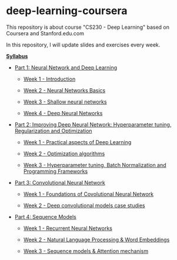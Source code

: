 # deep-learning-coursera

This repository is about course "CS230 - Deep Learning" based on Coursera and Stanford.edu.com

In this repository, I will update slides and exercises every week.

**[Syllabus](https://cs230.stanford.edu/syllabus/)**

- [Part 1: Neural Network and Deep Learning](https://github.com/dangnam739/learning-deep-learning-coursera/tree/master/Neural%20Networks%20and%20Deep%20Learning)

  - [Week 1 - Introduction](https://github.com/dangnam739/learning-deep-learning-coursera/tree/master/Neural%20Networks%20and%20Deep%20Learning/Week%201%20-%20Introduction)
  
  - [Week 2 - Neural Networks Basics](https://github.com/dangnam739/learning-deep-learning-coursera/tree/master/Neural%20Networks%20and%20Deep%20Learning/Week%202%20-%20Neural%20Networks%20Basics)
  
  - [Week 3 - Shallow neural networks](https://github.com/dangnam739/learning-deep-learning-coursera/tree/master/Neural%20Networks%20and%20Deep%20Learning/Week%203%20-%20Shallow%20neural%20networks)
  
  - [Week 4 - Deep Neural Networks](https://github.com/dangnam739/learning-deep-learning-coursera/tree/master/Neural%20Networks%20and%20Deep%20Learning/Week%204%20-%20Deep%20Neural%20Networks)
  
  
  
- [Part 2: Improving Deep Neural Network: Hyperparameter tuning, Regularization and Optimization](https://github.com/dangnam739/learning-deep-learning-coursera/tree/master/Improving%20Deep%20Neural%20Networks)

  - [Week 1 - Practical aspects of Deep Learning](https://github.com/dangnam739/learning-deep-learning-coursera/tree/master/Improving%20Deep%20Neural%20Networks/Week%201)
  
  - [Week 2 - Optimization algorithms](https://github.com/dangnam739/learning-deep-learning-coursera/tree/master/Improving%20Deep%20Neural%20Networks/Week%202)
  
  - [Week 3 - Hyperparameter tuning, Batch Normalization and Programming Frameworks](https://github.com/dangnam739/learning-deep-learning-coursera/tree/master/Improving%20Deep%20Neural%20Networks/Week%203)
  
- [Part 3: Convolutional Neural Network](https://github.com/dangnam739/deep-learning-coursera/tree/master/Convolution%20Neural%20Network)

  - [Week 1 - Foundations of Covolutional Neural Network](https://github.com/dangnam739/deep-learning-coursera/tree/master/Convolution%20Neural%20Network/Week%201%20-%20Foundations%20of%20Convolutional%20Neural%20Networks)
  
  - [Week 2 - Deep convolutional models case studies](https://github.com/dangnam739/deep-learning-coursera/tree/master/Convolution%20Neural%20Network/Week%202%20-%20Deep%20convolutional%20models%20case%20studies)

- [Part 4: Sequence Models](https://github.com/dangnam739/learning-deep-learning-coursera/tree/master/Sequence%20Models)
  - [Week 1 - Recurrent Neural Networks](https://github.com/dangnam739/learning-deep-learning-coursera/tree/master/Sequence%20Models/Recurrent%20Neural%20Networks)
  
  - [Week 2 - Natural Language Processing & Word Embeddings](https://github.com/dangnam739/learning-deep-learning-coursera/tree/master/Sequence%20Models/Natural%20Language%20Processing%20%26%20Word%20Embeddings)
  
  - [Week 3 - Sequence models & Attention mechanism](https://github.com/dangnam739/learning-deep-learning-coursera/tree/master/Sequence%20Models/Sequence%20models%20%26%20Attention%20mechanism)
